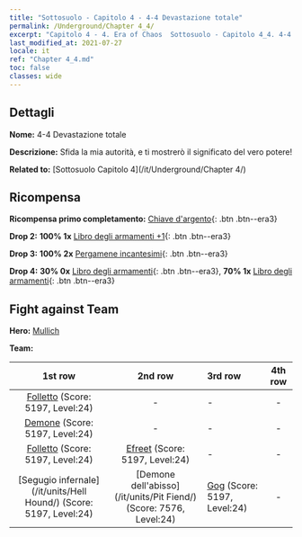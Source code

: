 ```yaml
---
title: "Sottosuolo - Capitolo 4 - 4-4 Devastazione totale"
permalink: /Underground/Chapter 4_4/
excerpt: "Capitolo 4 - 4. Era of Chaos  Sottosuolo - Capitolo 4_4. 4-4 Devastazione totale"
last_modified_at: 2021-07-27
locale: it
ref: "Chapter 4_4.md"
toc: false
classes: wide
---
```


## Dettagli

 **Nome:** 4-4 Devastazione totale

 **Descrizione:** Sfida la mia autorità, e ti mostrerò il significato del vero potere!

 **Related to:** [Sottosuolo Capitolo 4](/it/Underground/Chapter 4/)

## Ricompensa

 **Ricompensa primo completamento:** [Chiave d'argento](/ItemsIT/con_693/){: .btn .btn--era3}

 **Drop 2:** **100% 1x** [Libro degli armamenti +1](/ItemsIT/mat_25/){: .btn .btn--era3}

 **Drop 3:** **100% 2x** [Pergamene incantesimi](/ItemsIT/con_694/){: .btn .btn--era3}

 **Drop 4:** **30% 0x** [Libro degli armamenti](/ItemsIT/mat_18/){: .btn .btn--era3}, **70% 1x** [Libro degli armamenti](/ItemsIT/mat_18/){: .btn .btn--era3}


## Fight against Team
 **Hero:** [Mullich](/it/heroes/Mullich/)

 **Team:**


  | 1st row | 2nd row | 3rd row | 4th row |
  |:----:|:----:|:----|:----:|
  | [Folletto](/it/units/Imp/) (Score: 5197, Level:24)  | - | - | - |
  | [Demone](/it/units/Demon/) (Score: 5197, Level:24)  | - | - | - |
  | [Folletto](/it/units/Imp/) (Score: 5197, Level:24)  | [Efreet](/it/units/Efreeti/) (Score: 5197, Level:24)  | - | - |
  | [Segugio infernale](/it/units/Hell Hound/) (Score: 5197, Level:24)  | [Demone dell'abisso](/it/units/Pit Fiend/) (Score: 7576, Level:24)  | [Gog](/it/units/Gog/) (Score: 5197, Level:24)  | - |


